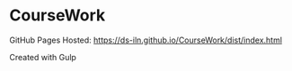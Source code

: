 # CourseWork
 
GitHub Pages Hosted: <a href='https://ds-iln.github.io/CourseWork/dist/index.html'>https://ds-iln.github.io/CourseWork/dist/index.html</a>

Created with Gulp
